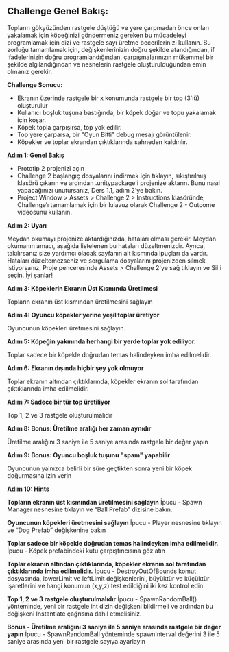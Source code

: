 ## Challenge Genel Bakış:

Topların gökyüzünden rastgele düştüğü ve yere çarpmadan önce onları yakalamak için köpeğinizi göndermeniz gereken bu mücadeleyi programlamak için dizi ve rastgele sayı üretme becerilerinizi kullanın. Bu zorluğu tamamlamak için, değişkenlerinizin doğru şekilde atandığından, if ifadelerinizin doğru programlandığından, çarpışmalarınızın mükemmel bir şekilde algılandığından ve nesnelerin rastgele oluşturulduğundan emin olmanız gerekir.

**Challenge Sonucu:**

- Ekranın üzerinde rastgele bir x konumunda rastgele bir top (3'lü) oluşturulur
- Kullanıcı boşluk tuşuna bastığında, bir köpek doğar ve topu yakalamak için koşar.
- Köpek topla çarpışırsa, top yok edilir.
- Top yere çarparsa, bir "Oyun Bitti" debug mesajı görüntülenir.
- Köpekler ve toplar ekrandan çıktıklarında sahneden kaldırılır.

**Adım 1: Genel Bakış**

- Prototip 2 projenizi açın
- Challenge 2 başlangıç dosyalarını indirmek için tıklayın, sıkıştırılmış klasörü çıkarın ve ardından .unitypackage'i projenize aktarın. Bunu nasıl yapacağınızı unutursanız, Ders 1.1, adım 2'ye bakın.
- Project Window > Assets > Challenge 2 > Instructions klasöründe, Challenge’ı tamamlamak için bir kılavuz olarak Challenge 2 - Outcome videosunu kullanın.

**Adım 2: Uyarı**

Meydan okumayı projenize aktardığınızda, hataları olması gerekir.
Meydan okumanın amacı, aşağıda listelenen bu hataları düzeltmenizdir. Ayrıca, takılırsanız size yardımcı olacak sayfanın alt kısmında ipuçları da vardır.
Hataları düzeltemezseniz ve sorgulama dosyalarını projenizden silmek istiyorsanız, Proje penceresinde  Assets > Challenge 2'ye sağ tıklayın ve Sil'i seçin.
İyi şanlar!

**Adım 3: Köpeklerin Ekranın Üst Kısmında Üretilmesi**
 
Topların ekranın üst kısmından üretilmesini sağlayın


**Adım 4: Oyuncu köpekler yerine yeşil toplar üretiyor**
 
Oyuncunun köpekleri üretmesini sağlayın.
 
**Adım 5: Köpeğin yakınında herhangi bir yerde toplar yok ediliyor.**
 
Toplar sadece bir köpekle doğrudan temas halindeyken imha edilmelidir.

**Adım 6: Ekranın dışında hiçbir şey yok olmuyor**
 
Toplar ekranın altından çıktıklarında, köpekler ekranın sol tarafından çıktıklarında imha edilmelidir.

**Adım 7: Sadece bir tür top üretiliyor**
 
Top 1, 2 ve 3 rastgele oluşturulmalıdır

**Adım 8: Bonus: Üretilme aralığı her zaman aynıdır**
 
Üretilme aralığını 3 saniye ile 5 saniye arasında rastgele bir değer yapın

**Adım 9: Bonus: Oyuncu boşluk tuşunu "spam" yapabilir**
 
Oyuncunun yalnızca belirli bir süre geçtikten sonra yeni bir köpek doğurmasına izin verin

**Adım 10: Hints**

**Topların ekranın üst kısmından üretilmesini sağlayın**
İpucu - Spawn Manager nesnesine tıklayın ve “Ball Prefab” dizisine bakın.

**Oyuncunun köpekleri üretmesini sağlayın**
İpucu - Player nesnesine tıklayın ve “Dog Prefab” değişkenine bakın

**Toplar sadece bir köpekle doğrudan temas halindeyken imha edilmelidir.**
İpucu - Köpek prefabindeki kutu çarpıştırıcısına göz atın

**Toplar ekranın altından çıktıklarında, köpekler ekranın sol tarafından çıktıklarında imha edilmelidir.**
İpucu - DestroyOutOfBounds komut dosyasında, lowerLimit ve leftLimit değişkenlerini, büyüktür ve küçüktür işaretlerini ve hangi konumun (x,y,z) test edildiğini iki kez kontrol edin

**Top 1, 2 ve 3 rastgele oluşturulmalıdır**
İpucu - SpawnRandomBall() yönteminde, yeni bir rastgele int dizin değişkeni bildirmeli ve ardından bu değişkeni Instantiate çağrısına dahil etmelisiniz.

**Bonus - Üretilme aralığını 3 saniye ile 5 saniye arasında rastgele bir değer yapın**
İpucu - SpawnRandomBall yönteminde spawnInterval değerini 3 ile 5 saniye arasında yeni bir rastgele sayıya ayarlayın
















